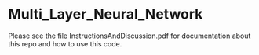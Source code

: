 # Multi_Layer_Neural_Network

Please see the file InstructionsAndDiscussion.pdf for documentation about this repo and how to use this code. 
